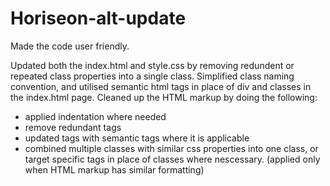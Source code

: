 # Horiseon-alt-update

Made the code user friendly.

Updated both the index.html and style.css by removing redundent or repeated class properties into a single class.
Simplified class naming convention, and utilised semantic html tags in place of div and classes in the index.html page.
Cleaned up the HTML markup by doing the following:
- applied indentation where needed
- remove redundant tags
- updated tags with semantic tags where it is applicable
- combined multiple classes with similar css properties into one class, 
  or target specific tags in place of classes where nescessary.
  (applied only when HTML markup has similar formatting)


